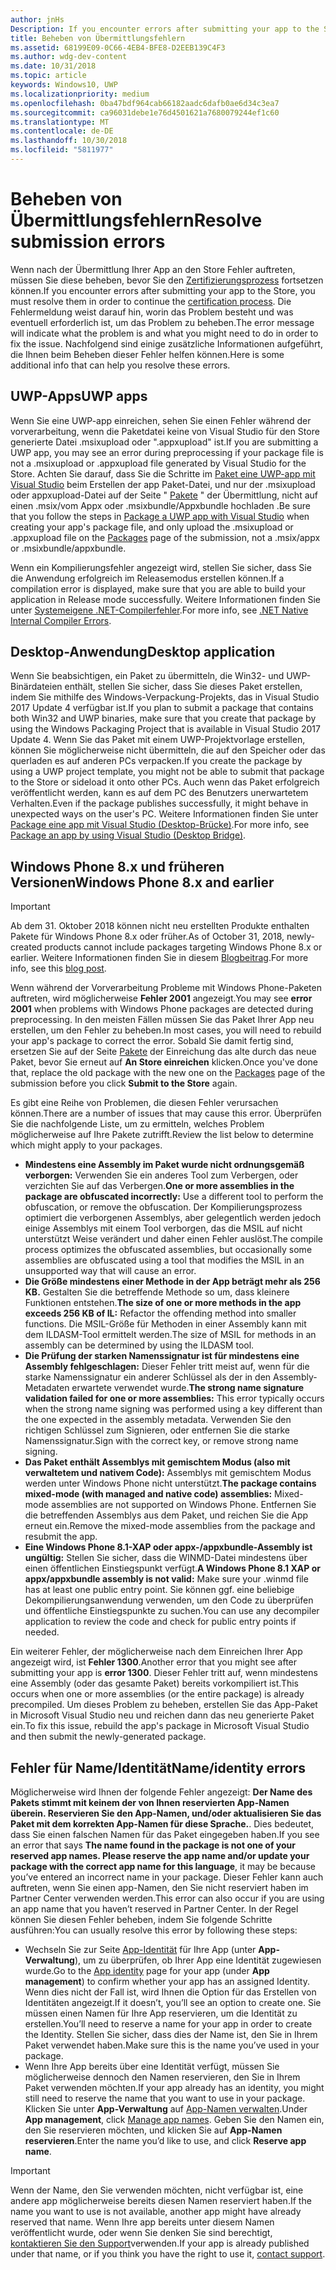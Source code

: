 ```yaml
---
author: jnHs
Description: If you encounter errors after submitting your app to the Store, you must resolve them in order to continue the certification process.
title: Beheben von Übermittlungsfehlern
ms.assetid: 68199E09-0C66-4EB4-BFE8-D2EEB139C4F3
ms.author: wdg-dev-content
ms.date: 10/31/2018
ms.topic: article
keywords: Windows10, UWP
ms.localizationpriority: medium
ms.openlocfilehash: 0ba47bdf964cab66182aadc6dafb0ae6d34c3ea7
ms.sourcegitcommit: ca96031debe1e76d4501621a7680079244ef1c60
ms.translationtype: MT
ms.contentlocale: de-DE
ms.lasthandoff: 10/30/2018
ms.locfileid: "5811977"
---
```

# <a name="resolve-submission-errors"></a><span data-ttu-id="bd502-103">Beheben von Übermittlungsfehlern</span><span class="sxs-lookup"><span data-stu-id="bd502-103">Resolve submission errors</span></span>

<span data-ttu-id="bd502-104">Wenn nach der Übermittlung Ihrer App an den Store Fehler auftreten, müssen Sie diese beheben, bevor Sie den [Zertifizierungsprozess](the-app-certification-process.md) fortsetzen können.</span><span class="sxs-lookup"><span data-stu-id="bd502-104">If you encounter errors after submitting your app to the Store, you must resolve them in order to continue the [certification process](the-app-certification-process.md).</span></span> <span data-ttu-id="bd502-105">Die Fehlermeldung weist darauf hin, worin das Problem besteht und was eventuell erforderlich ist, um das Problem zu beheben.</span><span class="sxs-lookup"><span data-stu-id="bd502-105">The error message will indicate what the problem is and what you might need to do in order to fix the issue.</span></span> <span data-ttu-id="bd502-106">Nachfolgend sind einige zusätzliche Informationen aufgeführt, die Ihnen beim Beheben dieser Fehler helfen können.</span><span class="sxs-lookup"><span data-stu-id="bd502-106">Here is some additional info that can help you resolve these errors.</span></span>

## <a name="uwp-apps"></a><span data-ttu-id="bd502-107">UWP-Apps</span><span class="sxs-lookup"><span data-stu-id="bd502-107">UWP apps</span></span>

<span data-ttu-id="bd502-108">Wenn Sie eine UWP-app einreichen, sehen Sie einen Fehler während der vorverarbeitung, wenn die Paketdatei keine von Visual Studio für den Store generierte Datei .msixupload oder ".appxupload" ist.</span><span class="sxs-lookup"><span data-stu-id="bd502-108">If you are submitting a UWP app, you may see an error during preprocessing if your package file is not a .msixupload or .appxupload file generated by Visual Studio for the Store.</span></span> <span data-ttu-id="bd502-109">Achten Sie darauf, dass Sie die Schritte im [Paket eine UWP-app mit Visual Studio](../packaging/packaging-uwp-apps.md) beim Erstellen der app Paket-Datei, und nur der .msixupload oder appxupload-Datei auf der Seite " [Pakete](upload-app-packages.md) " der Übermittlung, nicht auf einen .msix/vom Appx oder .msixbundle/Appxbundle hochladen .</span><span class="sxs-lookup"><span data-stu-id="bd502-109">Be sure that you follow the steps in [Package a UWP app with Visual Studio](../packaging/packaging-uwp-apps.md) when creating your app's package file, and only upload the .msixupload or .appxupload file on the [Packages](upload-app-packages.md) page of the submission, not a .msix/appx or .msixbundle/appxbundle.</span></span>

<span data-ttu-id="bd502-110">Wenn ein Kompilierungsfehler angezeigt wird, stellen Sie sicher, dass Sie die Anwendung erfolgreich im Releasemodus erstellen können.</span><span class="sxs-lookup"><span data-stu-id="bd502-110">If a compilation error is displayed, make sure that you are able to build your application in Release mode successfully.</span></span> <span data-ttu-id="bd502-111">Weitere Informationen finden Sie unter [Systemeigene .NET-Compilerfehler](http://go.microsoft.com/fwlink/p/?LinkID=613098).</span><span class="sxs-lookup"><span data-stu-id="bd502-111">For more info, see [.NET Native Internal Compiler Errors](http://go.microsoft.com/fwlink/p/?LinkID=613098).</span></span>

## <a name="desktop-application"></a><span data-ttu-id="bd502-112">Desktop-Anwendung</span><span class="sxs-lookup"><span data-stu-id="bd502-112">Desktop application</span></span>

<span data-ttu-id="bd502-113">Wenn Sie beabsichtigen, ein Paket zu übermitteln, die Win32- und UWP-Binärdateien enthält, stellen Sie sicher, dass Sie dieses Paket erstellen, indem Sie mithilfe des Windows-Verpackung-Projekts, das in Visual Studio 2017 Update 4 verfügbar ist.</span><span class="sxs-lookup"><span data-stu-id="bd502-113">If you plan to submit a package that contains both Win32 and UWP binaries, make sure that you create that package by using the Windows Packaging Project that is available in Visual Studio 2017 Update 4.</span></span> <span data-ttu-id="bd502-114">Wenn Sie das Paket mit einem UWP-Projektvorlage erstellen, können Sie möglicherweise nicht übermitteln, die auf den Speicher oder das querladen es auf anderen PCs verpacken.</span><span class="sxs-lookup"><span data-stu-id="bd502-114">If you create the package by using a UWP project template, you might not be able to submit that package to the Store or sideload it onto other PCs.</span></span> <span data-ttu-id="bd502-115">Auch wenn das Paket erfolgreich veröffentlicht werden, kann es auf dem PC des Benutzers unerwartetem Verhalten.</span><span class="sxs-lookup"><span data-stu-id="bd502-115">Even if the package publishes successfully, it might behave in unexpected ways on the user's PC.</span></span> <span data-ttu-id="bd502-116">Weitere Informationen finden Sie unter [Package eine app mit Visual Studio (Desktop-Brücke)]( https://docs.microsoft.com/windows/uwp/porting/desktop-to-uwp-packaging-dot-net).</span><span class="sxs-lookup"><span data-stu-id="bd502-116">For more info, see [Package an app by using Visual Studio (Desktop Bridge)]( https://docs.microsoft.com/windows/uwp/porting/desktop-to-uwp-packaging-dot-net).</span></span>

## <a name="windows-phone-8x-and-earlier"></a><span data-ttu-id="bd502-117">Windows Phone 8.x und früheren Versionen</span><span class="sxs-lookup"><span data-stu-id="bd502-117">Windows Phone 8.x and earlier</span></span>

> [!IMPORTANT]
> <span data-ttu-id="bd502-118">Ab dem 31. Oktober 2018 können nicht neu erstellten Produkte enthalten Pakete für Windows Phone 8.x oder früher.</span><span class="sxs-lookup"><span data-stu-id="bd502-118">As of October 31, 2018, newly-created products cannot include packages targeting Windows Phone 8.x or earlier.</span></span> <span data-ttu-id="bd502-119">Weitere Informationen finden Sie in diesem [Blogbeitrag](https://blogs.windows.com/buildingapps/2018/08/20/important-dates-regarding-apps-with-windows-phone-8-x-and-earlier-and-windows-8-8-1-packages-submitted-to-microsoft-store/#SzKghBbqDMlmAO4c.97).</span><span class="sxs-lookup"><span data-stu-id="bd502-119">For more info, see this [blog post](https://blogs.windows.com/buildingapps/2018/08/20/important-dates-regarding-apps-with-windows-phone-8-x-and-earlier-and-windows-8-8-1-packages-submitted-to-microsoft-store/#SzKghBbqDMlmAO4c.97).</span></span>

<span data-ttu-id="bd502-120">Wenn während der Vorverarbeitung Probleme mit Windows Phone-Paketen auftreten, wird möglicherweise **Fehler 2001** angezeigt.</span><span class="sxs-lookup"><span data-stu-id="bd502-120">You may see **error 2001** when problems with Windows Phone packages are detected during preprocessing.</span></span> <span data-ttu-id="bd502-121">In den meisten Fällen müssen Sie das Paket Ihrer App neu erstellen, um den Fehler zu beheben.</span><span class="sxs-lookup"><span data-stu-id="bd502-121">In most cases, you will need to rebuild your app's package to correct the error.</span></span> <span data-ttu-id="bd502-122">Sobald Sie damit fertig sind, ersetzen Sie auf der Seite [Pakete](upload-app-packages.md) der Einreichung das alte durch das neue Paket, bevor Sie erneut auf **An Store einreichen** klicken.</span><span class="sxs-lookup"><span data-stu-id="bd502-122">Once you've done that, replace the old package with the new one on the [Packages](upload-app-packages.md) page of the submission before you click **Submit to the Store** again.</span></span>

<span data-ttu-id="bd502-123">Es gibt eine Reihe von Problemen, die diesen Fehler verursachen können.</span><span class="sxs-lookup"><span data-stu-id="bd502-123">There are a number of issues that may cause this error.</span></span> <span data-ttu-id="bd502-124">Überprüfen Sie die nachfolgende Liste, um zu ermitteln, welches Problem möglicherweise auf Ihre Pakete zutrifft.</span><span class="sxs-lookup"><span data-stu-id="bd502-124">Review the list below to determine which might apply to your packages.</span></span>

-   <span data-ttu-id="bd502-125">**Mindestens eine Assembly im Paket wurde nicht ordnungsgemäß verborgen:** Verwenden Sie ein anderes Tool zum Verbergen, oder verzichten Sie auf das Verbergen.</span><span class="sxs-lookup"><span data-stu-id="bd502-125">**One or more assemblies in the package are obfuscated incorrectly:** Use a different tool to perform the obfuscation, or remove the obfuscation.</span></span> <span data-ttu-id="bd502-126">Der Kompilierungsprozess optimiert die verborgenen Assemblys, aber gelegentlich werden jedoch einige Assemblys mit einem Tool verborgen, das die MSIL auf nicht unterstützt Weise verändert und daher einen Fehler auslöst.</span><span class="sxs-lookup"><span data-stu-id="bd502-126">The compile process optimizes the obfuscated assemblies, but occasionally some assemblies are obfuscated using a tool that modifies the MSIL in an unsupported way that will cause an error.</span></span>
-   <span data-ttu-id="bd502-127">**Die Größe mindestens einer Methode in der App beträgt mehr als 256 KB.** Gestalten Sie die betreffende Methode so um, dass kleinere Funktionen entstehen.</span><span class="sxs-lookup"><span data-stu-id="bd502-127">**The size of one or more methods in the app exceeds 256 KB of IL:** Refactor the offending method into smaller functions.</span></span> <span data-ttu-id="bd502-128">Die MSIL-Größe für Methoden in einer Assembly kann mit dem ILDASM-Tool ermittelt werden.</span><span class="sxs-lookup"><span data-stu-id="bd502-128">The size of MSIL for methods in an assembly can be determined by using the ILDASM tool.</span></span>
-   <span data-ttu-id="bd502-129">**Die Prüfung der starken Namenssignatur ist für mindestens eine Assembly fehlgeschlagen:** Dieser Fehler tritt meist auf, wenn für die starke Namenssignatur ein anderer Schlüssel als der in den Assembly-Metadaten erwartete verwendet wurde.</span><span class="sxs-lookup"><span data-stu-id="bd502-129">**The strong name signature validation failed for one or more assemblies:** This error typically occurs when the strong name signing was performed using a key different than the one expected in the assembly metadata.</span></span> <span data-ttu-id="bd502-130">Verwenden Sie den richtigen Schlüssel zum Signieren, oder entfernen Sie die starke Namenssignatur.</span><span class="sxs-lookup"><span data-stu-id="bd502-130">Sign with the correct key, or remove strong name signing.</span></span>
-   <span data-ttu-id="bd502-131">**Das Paket enthält Assemblys mit gemischtem Modus (also mit verwaltetem und nativem Code):** Assemblys mit gemischtem Modus werden unter Windows Phone nicht unterstützt.</span><span class="sxs-lookup"><span data-stu-id="bd502-131">**The package contains mixed-mode (with managed and native code) assemblies:** Mixed-mode assemblies are not supported on Windows Phone.</span></span> <span data-ttu-id="bd502-132">Entfernen Sie die betreffenden Assemblys aus dem Paket, und reichen Sie die App erneut ein.</span><span class="sxs-lookup"><span data-stu-id="bd502-132">Remove the mixed-mode assemblies from the package and resubmit the app.</span></span>
-   <span data-ttu-id="bd502-133">**Eine Windows Phone 8.1-XAP oder appx-/appxbundle-Assembly ist ungültig:** Stellen Sie sicher, dass die WINMD-Datei mindestens über einen öffentlichen Einstiegspunkt verfügt.</span><span class="sxs-lookup"><span data-stu-id="bd502-133">**A Windows Phone 8.1 XAP or appx/appxbundle assembly is not valid:** Make sure your .winmd file has at least one public entry point.</span></span> <span data-ttu-id="bd502-134">Sie können ggf. eine beliebige Dekompilierungsanwendung verwenden, um den Code zu überprüfen und öffentliche Einstiegspunkte zu suchen.</span><span class="sxs-lookup"><span data-stu-id="bd502-134">You can use any decompiler application to review the code and check for public entry points if needed.</span></span>

<span data-ttu-id="bd502-135">Ein weiterer Fehler, der möglicherweise nach dem Einreichen Ihrer App angezeigt wird, ist **Fehler 1300**.</span><span class="sxs-lookup"><span data-stu-id="bd502-135">Another error that you might see after submitting your app is **error 1300**.</span></span> <span data-ttu-id="bd502-136">Dieser Fehler tritt auf, wenn mindestens eine Assembly (oder das gesamte Paket) bereits vorkompiliert ist.</span><span class="sxs-lookup"><span data-stu-id="bd502-136">This occurs when one or more assemblies (or the entire package) is already precompiled.</span></span> <span data-ttu-id="bd502-137">Um dieses Problem zu beheben, erstellen Sie das App-Paket in Microsoft Visual Studio neu und reichen dann das neu generierte Paket ein.</span><span class="sxs-lookup"><span data-stu-id="bd502-137">To fix this issue, rebuild the app's package in Microsoft Visual Studio and then submit the newly-generated package.</span></span>

## <a name="nameidentity-errors"></a><span data-ttu-id="bd502-138">Fehler für Name/Identität</span><span class="sxs-lookup"><span data-stu-id="bd502-138">Name/identity errors</span></span>

<span data-ttu-id="bd502-139">Möglicherweise wird Ihnen der folgende Fehler angezeigt: **Der Name des Pakets stimmt mit keinem der von Ihnen reservierten App-Namen überein. Reservieren Sie den App-Namen, und/oder aktualisieren Sie das Paket mit dem korrekten App-Namen für diese Sprache.**. Dies bedeutet, dass Sie einen falschen Namen für das Paket eingegeben haben.</span><span class="sxs-lookup"><span data-stu-id="bd502-139">If you see an error that says **The name found in the package is not one of your reserved app names. Please reserve the app name and/or update your package with the correct app name for this language**, it may be because you’ve entered an incorrect name in your package.</span></span> <span data-ttu-id="bd502-140">Dieser Fehler kann auch auftreten, wenn Sie einen app-Namen, den Sie nicht reserviert haben im Partner Center verwenden werden.</span><span class="sxs-lookup"><span data-stu-id="bd502-140">This error can also occur if you are using an app name that you haven’t reserved in Partner Center.</span></span> <span data-ttu-id="bd502-141">In der Regel können Sie diesen Fehler beheben, indem Sie folgende Schritte ausführen:</span><span class="sxs-lookup"><span data-stu-id="bd502-141">You can usually resolve this error by following these steps:</span></span>

- <span data-ttu-id="bd502-142">Wechseln Sie zur Seite [App-Identität](view-app-identity-details.md) für Ihre App (unter **App-Verwaltung**), um zu überprüfen, ob Ihrer App eine Identität zugewiesen wurde.</span><span class="sxs-lookup"><span data-stu-id="bd502-142">Go to the [App identity](view-app-identity-details.md) page for your app (under **App management**) to confirm whether your app has an assigned Identity.</span></span> <span data-ttu-id="bd502-143">Wenn dies nicht der Fall ist, wird Ihnen die Option für das Erstellen von Identitäten angezeigt.</span><span class="sxs-lookup"><span data-stu-id="bd502-143">If it doesn’t, you’ll see an option to create one.</span></span> <span data-ttu-id="bd502-144">Sie müssen einen Namen für Ihre App reservieren, um die Identität zu erstellen.</span><span class="sxs-lookup"><span data-stu-id="bd502-144">You’ll need to reserve a name for your app in order to create the Identity.</span></span> <span data-ttu-id="bd502-145">Stellen Sie sicher, dass dies der Name ist, den Sie in Ihrem Paket verwendet haben.</span><span class="sxs-lookup"><span data-stu-id="bd502-145">Make sure this is the name you’ve used in your package.</span></span>
- <span data-ttu-id="bd502-146">Wenn Ihre App bereits über eine Identität verfügt, müssen Sie möglicherweise dennoch den Namen reservieren, den Sie in Ihrem Paket verwenden möchten.</span><span class="sxs-lookup"><span data-stu-id="bd502-146">If your app already has an identity, you might still need to reserve the name that you want to use in your package.</span></span> <span data-ttu-id="bd502-147">Klicken Sie unter **App-Verwaltung** auf [App-Namen verwalten](manage-app-names.md).</span><span class="sxs-lookup"><span data-stu-id="bd502-147">Under **App management**, click [Manage app names](manage-app-names.md).</span></span> <span data-ttu-id="bd502-148">Geben Sie den Namen ein, den Sie reservieren möchten, und klicken Sie auf **App-Namen reservieren**.</span><span class="sxs-lookup"><span data-stu-id="bd502-148">Enter the name you’d like to use, and click **Reserve app name**.</span></span>

> [!IMPORTANT]
>  <span data-ttu-id="bd502-149">Wenn der Name, den Sie verwenden möchten, nicht verfügbar ist, eine andere app möglicherweise bereits diesen Namen reserviert haben.</span><span class="sxs-lookup"><span data-stu-id="bd502-149">If the name you want to use is not available, another app might have already reserved that name.</span></span> <span data-ttu-id="bd502-150">Wenn Ihre app bereits unter diesem Namen veröffentlicht wurde, oder wenn Sie denken Sie sind berechtigt, [kontaktieren Sie den Support](https://go.microsoft.com/fwlink/p/?LinkId=331509)verwenden.</span><span class="sxs-lookup"><span data-stu-id="bd502-150">If your app is already published under that name, or if you think you have the right to use it, [contact support](https://go.microsoft.com/fwlink/p/?LinkId=331509).</span></span>  

 

 




